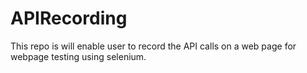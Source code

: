 # APIRecording
This repo is will enable user to record the API calls on a web page for webpage testing using selenium.
